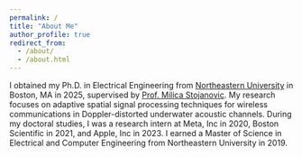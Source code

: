 ```yaml
---
permalink: /
title: "About Me"
author_profile: true
redirect_from: 
  - /about/
  - /about.html
---
```


I obtained my Ph.D. in Electrical Engineering from [Northeastern University](https://www.northeastern.edu/) in Boston, MA in 2025, supervised by [Prof. Milica Stojanovic](https://millitsa.coe.neu.edu/). My research focuses on adaptive spatial signal processing techniques for wireless communications in Doppler-distorted underwater acoustic channels. During my doctoral studies, I was a research intern at Meta, Inc in 2020, Boston Scientific in 2021, and Apple, Inc in 2023. I earned a Master of Science in Electrical and Computer Engineering from Northeastern University in 2019.
